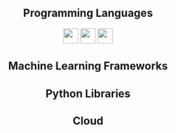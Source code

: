 <div align=center>
<h2>Programming Languages</h2>

<img src="https://img.shields.io/badge/Python-2a8e25?&style=flat&logo=Python&logoColor=white" height="30" />
<img src="https://img.shields.io/badge/R-4469cf?&style=flat&logo=R&logoColor=white" height="30" />
<img src="https://img.shields.io/badge/Bash_Scripting-000000?&style=flat&logo=gnu-bash&logoColor=white" height="30" />
  
<h2>Machine Learning Frameworks</h2>
  
<h2>Python Libraries</h2>
  
<h2>Cloud</h2>

